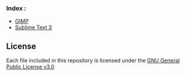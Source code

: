 ### Index :
* [GIMP](https://github.com/Lozul/Plugins-Library/tree/master/GIMP)
* [Sublime Text 3](https://github.com/Lozul/Plugins-Library/tree/master/ST3)
## License
Each file included in this repository is licensed under the [GNU General Public License v3.0](https://github.com/Lozul/Plugins-Library/blob/master/LICENSE)
